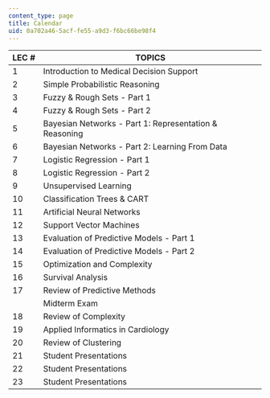 ```yaml
---
content_type: page
title: Calendar
uid: 0a702a46-5acf-fe55-a9d3-f6bc66be98f4
---
```


| LEC # | TOPICS |
| --- | --- |
| 1 | Introduction to Medical Decision Support |
| 2 | Simple Probabilistic Reasoning |
| 3 | Fuzzy & Rough Sets - Part 1 |
| 4 | Fuzzy & Rough Sets - Part 2 |
| 5 | Bayesian Networks - Part 1: Representation & Reasoning |
| 6 | Bayesian Networks - Part 2: Learning From Data |
| 7 | Logistic Regression - Part 1 |
| 8 | Logistic Regression - Part 2 |
| 9 | Unsupervised Learning |
| 10 | Classification Trees & CART |
| 11 | Artificial Neural Networks |
| 12 | Support Vector Machines |
| 13 | Evaluation of Predictive Models - Part 1 |
| 14 | Evaluation of Predictive Models - Part 2 |
| 15 | Optimization and Complexity |
| 16 | Survival Analysis |
| 17 | Review of Predictive Methods |
|  | Midterm Exam |
| 18 | Review of Complexity |
| 19 | Applied Informatics in Cardiology |
| 20 | Review of Clustering |
| 21 | Student Presentations |
| 22 | Student Presentations |
| 23 | Student Presentations